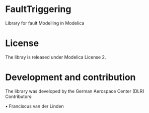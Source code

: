 FaultTriggering
===============

Library for fault Modelling in Modelica

License
===============

The libray is released under Modelica License 2.

Development and contribution
===============

The library was developed by the German Aerospace Center (DLR) Contributors:

 • Franciscus van der Linden
